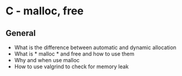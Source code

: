 # C - malloc, free

## General

* What is the difference between automatic and dynamic allocation
* What is * malloc * and free and how to use them
* Why and when use malloc
* How to use valgrind to check for memory leak
